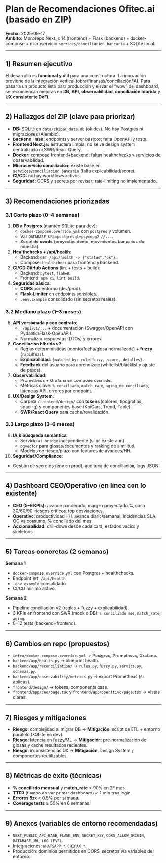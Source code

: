 # Plan de Recomendaciones Ofitec.ai (basado en ZIP)

**Fecha:** 2025-09-17  
**Ámbito:** Monorepo Next.js 14 (frontend) + Flask (backend) + docker-compose + microservicio `services/conciliacion_bancaria` + SQLite local.

---

## 1) Resumen ejecutivo
El desarrollo es **funcional y útil** para una constructora. La innovación proviene de la integración vertical (obra/finanzas/conciliación/IA). Para pasar a un producto listo para producción y elevar el “wow” del dashboard, se recomiendan mejoras en **DB**, **API**, **observabilidad**, **conciliación híbrida** y **UX consistente DeFi**.

---

## 2) Hallazgos del ZIP (clave para priorizar)
- **DB:** SQLite en `data/chipax_data.db` (ok dev). No hay Postgres ni migraciones (Alembic).  
- **Backend Flask:** endpoints y server básicos; falta OpenAPI y tests.  
- **Frontend Next.js:** estructura limpia; no se ve design system centralizado ni SWR/React Query.  
- **Docker:** compose frontend+backend; faltan healthchecks y servicios de observabilidad.  
- **Microservicio conciliación:** existe base en `services/conciliacion_bancaria` (falta explicabilidad/score).  
- **CI/CD:** no hay workflows activos.  
- **Seguridad:** CORS y secrets por revisar; rate-limiting no implementado.

---

## 3) Recomendaciones priorizadas

### 3.1 Corto plazo (0–4 semanas)
1. **DB a Postgres** (mantén SQLite para dev):  
   - `docker-compose.override.yml` con `postgres` y volumen.  
   - Var `DATABASE_URL=postgresql+psycopg2://...`.  
   - Script de **seeds** (proyectos demo, movimientos bancarios de muestra).
2. **Healthchecks + /api/health**:  
   - Backend: `GET /api/health -> {"status":"ok"}`.  
   - Compose: `healthcheck` para frontend y backend.
3. **CI/CD GitHub Actions** (lint + tests + build):  
   - Backend: `pytest`, `flake8`.  
   - Frontend: `npm ci`, `lint`, `build`.
4. **Seguridad básica**:  
   - **CORS** por entorno (dev/prod).  
   - **Flask-Limiter** en endpoints sensibles.  
   - `.env.example` consolidado (sin secretos reales).

### 3.2 Mediano plazo (1–3 meses)
5. **API versionada y con contrato**:  
   - ` /api/v1/...` + documentación (Swagger/OpenAPI con Pydantic/Flask-OpenAPI).  
   - Normalizar respuestas (DTOs) y errores.
6. **Conciliación híbrida v2**:  
   - Reglas determinísticas (monto/fecha/glosa normalizada) + **fuzzy** (`rapidfuzz`).  
   - **Explicabilidad**: `{matched_by: rule|fuzzy, score, detalles}`.  
   - **Feedback** del usuario para aprendizaje (whitelist/blacklist y ajuste de pesos).
7. **Observabilidad**:  
   - Prometheus + Grafana en compose override.  
   - Métricas clave: `% conciliado`, `match_rate`, `aging_no_conciliado`, latencias API, errores por endpoint.
8. **UX/Design System**:  
   - Carpeta `/frontend/design/` con **tokens** (colores, tipografías, spacing) y componentes base (KpiCard, Trend, Table).  
   - **SWR/React Query** para cache/revalidación.

### 3.3 Largo plazo (3–6 meses)
9. **IA & búsqueda semántica**:  
   - Servicio `ai_bridge` independiente (si no existe aún).  
   - `pgvector` para glosas/documentos y ranking de similitud.  
   - Modelos de riesgo/plazo con features de avances/HH.
10. **Seguridad/Compliance**:  
   - Gestión de secretos (env en prod), auditoría de conciliación, logs JSON.

---

## 4) Dashboard CEO/Operativo (en línea con lo existente)
- **CEO (5–6 KPIs):** avance ponderado, margen proyectado %, cash 30/60/90, riesgos críticos, top desviaciones.  
- **Operativo:** productividad HH, avance diario/semanal, incidencias SLA, OC vs consumo, % conciliado del mes.  
- **Accionabilidad:** drill‑down desde cada card; estados vacíos y skeletons.

---

## 5) Tareas concretas (2 semanas)
**Semana 1**  
- `docker-compose.override.yml` con Postgres + healthchecks.  
- Endpoint `GET /api/health`.  
- `.env.example` consolidado.  
- CI/CD mínimo activo.

**Semana 2**  
- Pipeline conciliación v2 (reglas + fuzzy + explicabilidad).  
- 3 KPIs en frontend con SWR (mock o DB): `% conciliado mes`, `match_rate`, `aging`.  
- 8–12 tests (backend+frontend).

---

## 6) Cambios en repo (propuestos)
- `infra/docker-compose.override.yml` → Postgres, Prometheus, Grafana.  
- `backend/app/health.py` → blueprint health.  
- `backend/app/reconciliation/` → `rules.py`, `fuzzy.py`, `service.py`, `schemas.py`.  
- `backend/app/observability/metrics.py` → export Prometheus (si aplicas).  
- `frontend/design/` → tokens, components base.  
- `frontend/app/ceo/page.tsx` y `frontend/app/operativo/page.tsx` → vistas claras.

---

## 7) Riesgos y mitigaciones
- **Riesgo**: complejidad al migrar DB → **Mitigación**: script de ETL + entorno paralelo (SQLite en dev).  
- **Riesgo**: latencia en fuzzy/ML → **Mitigación**: pre‑normalización de glosas y cache resultados recientes.  
- **Riesgo**: inconsistencias UX → **Mitigación**: Design System y componentes reutilizables.

---

## 8) Métricas de éxito (técnicas)
- **% conciliado mensual** y **match_rate** > 90% en 2º mes.  
- **TTFR** (tiempo en ver primer dashboard) < 2 min tras login.  
- **Errores 5xx** < 0.5% por semana.  
- **Coverage tests** ≥ 50% en 6 semanas.

---

## 9) Anexos (variables de entorno recomendadas)
- `NEXT_PUBLIC_API_BASE`, `FLASK_ENV`, `SECRET_KEY`, `CORS_ALLOW_ORIGIN`, `DATABASE_URL`, `LOG_LEVEL`.  
- Integraciones: `WHATSAPP_*`, `CHIPAX_*`.  
- Producción: dominios permitidos en CORS, secretos vía variables del entorno.

